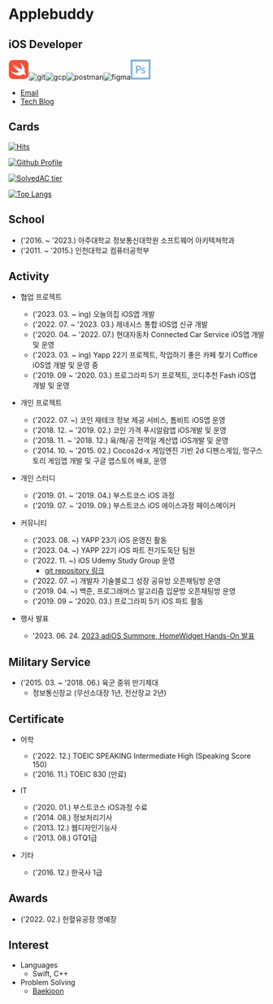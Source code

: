 

# Applebuddy

## iOS Developer

<img src="https://raw.githubusercontent.com/devicons/devicon/master/icons/swift/swift-original.svg" alt="swift" width="40" height="40"/><img src="https://www.vectorlogo.zone/logos/git-scm/git-scm-icon.svg" alt="git" width="40" height="40"/><img src="https://www.vectorlogo.zone/logos/google_cloud/google_cloud-icon.svg" alt="gcp" width="40" height="40"/><img src="https://www.vectorlogo.zone/logos/getpostman/getpostman-icon.svg" alt="postman" width="40" height="40"/><img src="https://www.vectorlogo.zone/logos/figma/figma-icon.svg" alt="figma" width="40" height="40"/><img src="https://raw.githubusercontent.com/devicons/devicon/master/icons/photoshop/photoshop-line.svg" alt="photoshop" width="40" height="40"/>

- [Email](mailto:eagermin92@gmail.com)
- [Tech Blog](https://0urtrees.tistory.com)


## Cards

[![Hits](https://hits.seeyoufarm.com/api/count/incr/badge.svg?url=https%3A%2F%2Fgithub.com%2Fapplebuddy)](https://github.com/applebuddy)

[![Github Profile](https://github-readme-stats-git-masterrstaa-rickstaa.vercel.app/api?username=appleBuddy&show_icons=true&theme=vue-dark)](https://github.com/applebuddy)

[![SolvedAC tier](http://mazassumnida.wtf/api/v2/generate_badge?boj=applebuddy)](https://solved.ac/applebuddy)

[![Top Langs](https://github-readme-stats.vercel.app/api/top-langs/?username=applebuddy&layout=compact&hide=Visual%20Basic)](https://github.com/anuraghazra/github-readme-stats)

## School

- ('2016. ~ '2023.) 아주대학교 정보통신대학원 소프트웨어 아키텍쳐학과
- ('2011. ~ '2015.) 인천대학교 컴퓨터공학부

## Activity

- 협업 프로젝트
  - ('2023. 03. ~ ing) 오늘의집 iOS앱 개발
  - ('2022. 07. ~ '2023. 03.) 제네시스 통합 iOS앱 신규 개발
  - ('2020. 04. ~ '2022. 07.) 현대자동차 Connected Car Service iOS앱 개발 및 운영
  - ('2023. 03. ~ ing) Yapp 22기 프로젝트, 작업하기 좋은 카페 찾기 Coffice iOS앱 개발 및 운영 중
  - ('2019. 09 ~ '2020. 03.) 프로그라피 5기 프로젝트, 코디추천 Fash iOS앱 개발 및 운영

- 개인 프로젝트
  - ('2022. 07. ~) 코인 재테크 정보 제공 서비스, 톰비트 iOS앱 운영
  - ('2018. 12. ~ '2019. 02.) 코인 가격 푸시알람앱 iOS개발 및 운영
  - ('2018. 11. ~ '2018. 12.) 육/해/공 전역일 계산앱 iOS개발 및 운영
  - ('2014. 10. ~ '2015. 02.) Cocos2d-x 게임엔진 기반 2d 디펜스게임, 멍구스토리 게임앱 개발 및 구글 앱스토어 배포, 운영

- 개인 스터디
  - ('2019. 01. ~ '2019. 04.) 부스트코스 iOS 과정
  - ('2019. 07. ~ '2019. 09.) 부스트코스 iOS 에이스과정 페이스메이커

- 커뮤니티
  - ('2023. 08. ~) YAPP 23기 iOS 운영진 활동
  - ('2023. 04. ~) YAPP 22기 iOS 파트 전기도둑단 팀원
  - ('2022. 11. ~) iOS Udemy Study Group 운영
    - [git repository 링크](https://github.com/orgs/iOS-Udemy-Study-Group/repositories)
  - ('2022. 07. ~) 개발자 기술블로그 성장 공유방 오픈채팅방 운영
  - ('2019. 04. ~) 백준, 프로그래머스 알고리즘 입문방 오픈채팅방 운영
  - ('2019. 09 ~ '2020. 03.) 프로그라피 5기 iOS 파트 활동
 
- 행사 발표
  - '2023. 06. 24. [2023 adiOS Summore, HomeWidget Hands-On 발표](https://github.com/applebuddy/HomeWidget-HandsOn)


## Military Service
- ('2015. 03. ~ '2018. 06.) 육군 중위 만기제대
  - 정보통신장교 (무선소대장 1년, 전산장교 2년)

## Certificate

- 어학
  - ('2022. 12.) TOEIC SPEAKING Intermediate High (Speaking Score 150)
  - ('2016. 11.) TOEIC 830 (만료)

- IT
  - ('2020. 01.) 부스트코스 iOS과정 수료
  - ('2014. 08.) 정보처리기사 
  - ('2013. 12.) 웹디자인기능사 
  - ('2013. 08.) GTQ1급

- 기타
  - ('2016. 12.) 한국사 1급


## Awards
- ('2022. 02.) 헌혈유공장 명예장


## Interest
- Languages
  - Swift, C++
- Problem Solving
  - [Baekjoon](https://www.acmicpc.net/user/applebuddy)

